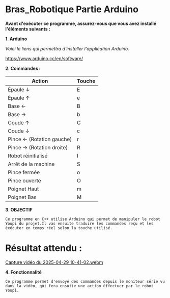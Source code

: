 # Bras_Robotique Partie Arduino

**Avant d'exécuter ce programme, assurez-vous que vous avez installé l'éléments suivants :**

**1. Arduino**

*Voici le liens qui permettra d'installer l'application Arduino.*

https://www.arduino.cc/en/software/

**2. Commandes :**

| **Action**                         | **Touche** |
|-----------------------------------|------------|
| Épaule ↓                          | E          |
| Épaule ↑                          | e          |
| Base ←                            | B          |
| Base →                            | b          |
| Coude ↑                           | C          |
| Coude ↓                           | c          |
| Pince ← (Rotation gauche)         | r          |
| Pince → (Rotation droite)         | R          |
| Robot réinitialisé                | I          |
| Arrêt de la machine               | S          |
| Pince fermée                      | o          |
| Pince ouverte                     | O          |
| Poignet Haut                      | m          |
| Poignet Bas                       | M          |


**3. OBJECTIF**

  ``Ce programme en C++ utilise Arduino qui permet de manipuler le robot Youpi du projet.Il vas ensuite traduire les commandes reçu et les éxécuter en temps réel selon la touche utilisé.``
   
# Résultat attendu : 

[Capture vidéo du 2025-04-29 10-41-02.webm]( https://github.com/user-attachments/assets/0f3d6606-519f-418b-b2f3-31cb6ebe32f9)

**4. Fonctionnalité**

``Ce programme permet d'envoyé des commandes depuis le moniteur série vu dans la vidéo, qui fera ensuite une action éffectuer par le robot Youpi.``
